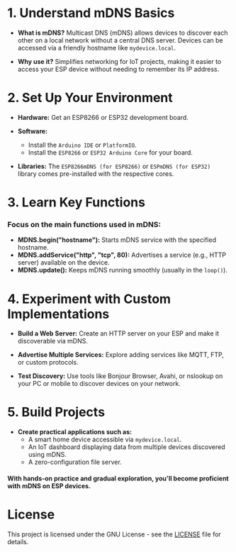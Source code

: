 # 1. Understand mDNS Basics
- **What is mDNS?** Multicast DNS (mDNS) allows devices to discover each other on a local network without a central DNS server. Devices can be accessed via a friendly hostname like `mydevice.local`.

- **Why use it?** Simplifies networking for IoT projects, making it easier to access your ESP device without needing to remember its IP address.

# 2. Set Up Your Environment

- **Hardware:** Get an ESP8266 or ESP32 development board.

- **Software:** 
    - Install the `Arduino IDE` or `PlatformIO`.
    - Install the `ESP8266` or `ESP32 Arduino Core` for your board.

- **Libraries:** The `ESP8266mDNS (for ESP8266)` or `ESPmDNS (for ESP32)` library comes pre-installed with the respective cores.


# 3. Learn Key Functions
### Focus on the main functions used in mDNS:

- **MDNS.begin("hostname"):** Starts mDNS service with the specified hostname.
- **MDNS.addService("http", "tcp", 80):** Advertises a service (e.g., HTTP server) available on the device.
- **MDNS.update():** Keeps mDNS running smoothly (usually in the `loop()`).

# 4. Experiment with Custom Implementations

- **Build a Web Server:** Create an HTTP server on your ESP and make it discoverable via mDNS.

- **Advertise Multiple Services:** Explore adding services like MQTT, FTP, or custom protocols.

- **Test Discovery:** Use tools like Bonjour Browser, Avahi, or nslookup on your PC or mobile to discover devices on your network.


# 5. Build Projects

- **Create practical applications such as:**
    - A smart home device accessible via `mydevice.local`.
    - An IoT dashboard displaying data from multiple devices discovered using mDNS.
    - A zero-configuration file server.

#### With hands-on practice and gradual exploration, you'll become proficient with mDNS on ESP devices.

# License

This project is licensed under the GNU License - see the [LICENSE](./LICENSE) file for details.
